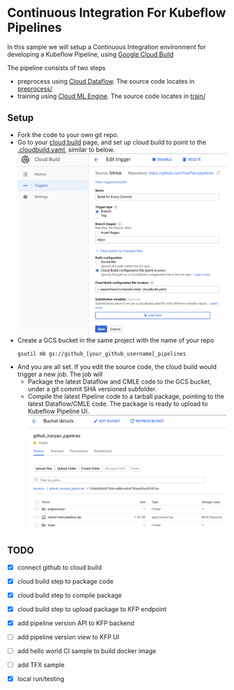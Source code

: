 # Continuous Integration For Kubeflow Pipelines 

In this sample we will setup a Continuous Integration environment for developing a Kubeflow Pipeline, using [Google Cloud Build](https://cloud.google.com/cloud-build/)

The pipeline consists of two steps
- preprocess using [Cloud Dataflow](https://cloud.google.com/dataflow/). The source code locates in [preprocess/](preprocess)
- training using [Cloud ML Engine](https://cloud.google.com/ml-engine/). The source code locates in [train/](train)

## Setup

- Fork the code to your own git repo.
- Go to your [cloud build](https://pantheon.corp.google.com/cloud-build) page, and set up cloud build to point to the [.cloudbuild.yaml](.cloudbuild.yaml), similar to below.
![alt text](etc/cloudbuild_config.png)
- Create a GCS bucket in the same project with the name of your repo
    ```
    gsutil mb gs://github_[your_github_username]_pipelines
    ```
- And you are all set. If you edit the source code, the cloud build would trigger a new job. The job will 
  - Package the latest Dataflow and CMLE code to the GCS bucket, under a git commit SHA versioned subfolder.
  - Compile the latest Pipeline code to a tarball package, pointing to the latest Dataflow/CMLE code. The package is ready to upload to Kubeflow Pipeline UI.
![alt text](etc/gcs.png)


## TODO
- [x] connect github to cloud build
- [x] cloud build step to package code
- [x] cloud build step to compile package
- [x] cloud build step to upload package to KFP endpoint

- [x] add pipeline version API to KFP backend
- [ ] add pipeline version view to KFP UI

- [ ] add hello world CI sample to build docker image
- [ ] add TFX sample

- [x] local run/testing
